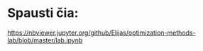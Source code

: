 # Spausti čia:
https://nbviewer.jupyter.org/github/Elijas/optimization-methods-lab/blob/master/lab.ipynb
